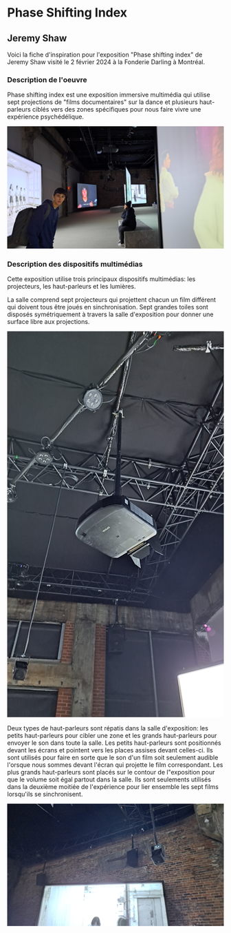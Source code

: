# Phase Shifting Index #
## Jeremy Shaw ##

Voici la fiche d'inspiration pour l'exposition "Phase shifting index" de Jeremy Shaw visité le 2 février 2024 à la Fonderie Darling à Montréal.

### Description de l'oeuvre ###

Phase shifting index est une exposition immersive multimédia qui utilise sept projections de "films documentaires" sur la dance et plusieurs haut-parleurs ciblés vers des zones spécifiques pour nous faire vivre une expérience psychédélique.

![photo](media/Phase_shifting_index_disposition.jpg)

### Description des dispositifs multimédias ###

Cette exposition utilise trois principaux dispositifs multimédias: les projecteurs, les haut-parleurs et les lumières. 

La salle comprend sept projecteurs qui projettent chacun un film différent qui doivent tous être joués en sinchronisation. Sept grandes toiles sont disposés symétriquement à travers la salle d'exposition pour donner une surface libre aux projections.

![photo](media/Phase_shifting_index_projecteur.jpg)

Deux types de haut-parleurs sont répatis dans la salle d'exposition: les petits haut-parleurs pour cibler une zone et les grands haut-parleurs pour envoyer le son dans toute la salle. Les petits haut-parleurs sont positionnés devant les écrans et pointent vers les places assises devant celles-ci. Ils sont utilisés pour faire en sorte que le son d'un film soit seulement audible l'orsque nous sommes devant l'écran qui projette le film correspondant. Les plus grands haut-parleurs sont placés sur le contour de l"exposition pour que le volume soit égal partout dans la salle. Ils sont seulements utilisés dans la deuxième moitiée de l'expérience pour lier ensemble les sept films lorsqu'ils se sinchronisent.

![photo](media/Phase_shifting_index_haut-parleurs.jpg)
